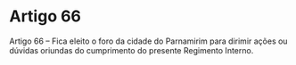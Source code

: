 # Artigo 66

Artigo 66 – Fica eleito o foro da cidade do Parnamirim para dirimir ações ou
dúvidas oriundas do cumprimento do presente Regimento Interno.